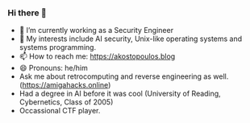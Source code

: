 ### Hi there 👋

- 🔭 I’m currently working as a Security Engineer
- 💬 My interests include AI security, Unix-like operating systems and systems programming.
- 📫 How to reach me: https://akostopoulos.blog
- 😄 Pronouns: he/him
- Ask me about retrocomputing and reverse engineering as well. (https://amigahacks.online)
- Had a degree in AI before it was cool (University of Reading, Cybernetics, Class of 2005)
- Occassional CTF player.
